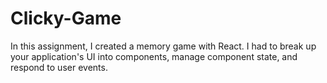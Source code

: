 # Clicky-Game

In this assignment, I created a memory game with React. I had to break up your application's UI into components, manage component state, and respond to user events.


